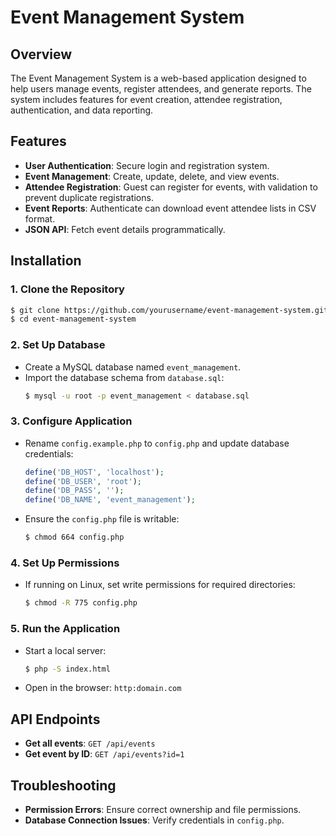 # Event Management System

## Overview
The Event Management System is a web-based application designed to help users manage events, register attendees, and generate reports. The system includes features for event creation, attendee registration, authentication, and data reporting.

## Features
- **User Authentication**: Secure login and registration system.
- **Event Management**: Create, update, delete, and view events.
- **Attendee Registration**: Guest can register for events, with validation to prevent duplicate registrations.
- **Event Reports**: Authenticate can download event attendee lists in CSV format.
- **JSON API**: Fetch event details programmatically.

## Installation
### 1. Clone the Repository
```sh
$ git clone https://github.com/yourusername/event-management-system.git
$ cd event-management-system
```

### 2. Set Up Database
- Create a MySQL database named `event_management`.
- Import the database schema from `database.sql`:
  ```sh
  $ mysql -u root -p event_management < database.sql
  ```

### 3. Configure Application
- Rename `config.example.php` to `config.php` and update database credentials:
  ```php
  define('DB_HOST', 'localhost');
  define('DB_USER', 'root');
  define('DB_PASS', '');
  define('DB_NAME', 'event_management');
  ```
- Ensure the `config.php` file is writable:
  ```sh
  $ chmod 664 config.php
  ```

### 4. Set Up Permissions
- If running on Linux, set write permissions for required directories:
  ```sh
  $ chmod -R 775 config.php
  ```

### 5. Run the Application
- Start a local server:
  ```sh
  $ php -S index.html
  ```
- Open in the browser: `http:domain.com`

## API Endpoints
- **Get all events**: `GET /api/events`
- **Get event by ID**: `GET /api/events?id=1`

## Troubleshooting
- **Permission Errors**: Ensure correct ownership and file permissions.
- **Database Connection Issues**: Verify credentials in `config.php`.


